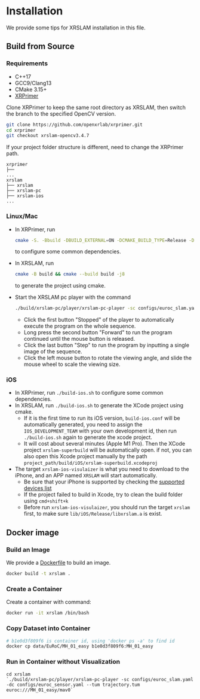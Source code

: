 # Installation

We provide some tips for XRSLAM installation in this file.

## Build from Source

### Requirements

* C++17
* GCC9/Clang13
* CMake 3.15+
* [XRPrimer](https://github.com/openxrlab/xrprimer)

Clone XRPrimer to keep the same root directory as XRSLAM, then switch the branch to the specified OpenCV version.

```bash
git clone https://github.com/openxrlab/xrprimer.git
cd xrprimer
git checkout xrslam-opencv3.4.7
```

If your project folder structure is different, need to change the XRPrimer path.

```
xrprimer
├──
...
xrslam
├── xrslam
├── xrslam-pc
├── xrslam-ios
...
```


### Linux/Mac

- In XRPrimer, run

  ```bash
  cmake -S. -Bbuild -DBUILD_EXTERNAL=ON -DCMAKE_BUILD_TYPE=Release -DENABLE_PRECOMPILED_HEADERS=OFF && cmake --build build --target install -j8
  ```

  to configure some common dependencies.
- In XRSLAM, run

  ```bash
  cmake -B build && cmake --build build -j8
  ```

  to generate the project using cmake.
- Start the XRSLAM pc player with the command

  ```bash
  ./build/xrslam-pc/player/xrslam-pc-player -sc configs/euroc_slam.yaml -dc configs/euroc_sensor.yaml --tum trajectory.tum euroc:///data/EuRoC/MH_01_easy/mav0
  ```

  + Click the first button "Stopped" of the player to automatically execute the program on the whole sequence.
  + Long press the second button "Forward" to run the program continued until the mouse button is released.
  + Click the last button "Step" to run the program by inputting a single image of the sequence.
  + Click the left mouse button to rotate the viewing angle, and slide the mouse wheel to scale the viewing size.

### iOS

- In XRPrimer, run `./build-ios.sh` to configure some common dependencies.
- In XRSLAM, run `./build-ios.sh` to generate the XCode project using cmake.
  + If it is the first time to run its iOS version, `build-ios.conf` will be automatically generated, you need to assign the `IOS_DEVELOPMENT_TEAM` with your own development id, then run `./build-ios.sh` again to generate the xcode project.
  + It will cost about several minutes (Apple M1 Pro). Then the XCode project `xrslam-superbuild` will be automatically open. if not, you can also open this Xcode project manually by the path `project_path/build/iOS/xrslam-superbuild.xcodeproj`
- The target `xrslam-ios-visulaizer` is what you need to download to the iPhone, and an APP named `XRSLAM` will start automatically.
  + Be sure that your iPhone is supported by checking the [supported devices list](./supported_devices.md)
  + If the project failed to build in Xcode, try to clean the build folder using `cmd+shift+k`
  + Before run  `xrslam-ios-visulaizer`,  you should run the target `xrslam`  first,  to make sure  `lib/iOS/Release/libxrslam.a` is exist.  

## Docker image

### Build an Image

We provide a [Dockerfile](../../Dockerfile) to build an image.

```bash
docker build -t xrslam .
```

### Create a Container

Create a container with command:

```bash
docker run -it xrslam /bin/bash
```

### Copy Dataset into Container

```bash
# b1e0d3f809f6 is container id, using 'docker ps -a' to find id
docker cp data/EuRoC/MH_01_easy b1e0d3f809f6:MH_01_easy
```

### Run in Container without Visualization

```
cd xrslam
`./build/xrslam-pc/player/xrslam-pc-player -sc configs/euroc_slam.yaml -dc configs/euroc_sensor.yaml --tum trajectory.tum euroc:///MH_01_easy/mav0`
```
